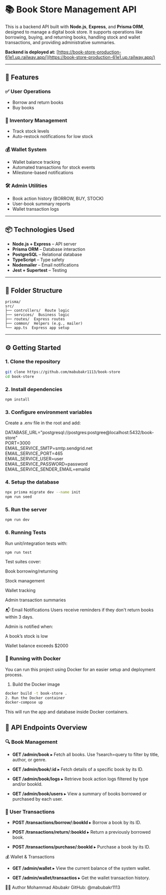 ﻿# 📚 Book Store Management API

This is a backend API built with **Node.js**, **Express**, and **Prisma ORM**, designed to manage a digital book store. It supports operations like borrowing, buying, and returning books, handling stock and wallet transactions, and providing administrative summaries.

**Backend is deployed at:** [https://book-store-production-61e1.up.railway.app/](https://book-store-production-61e1.up.railway.app/)

---

## 🚀 Features

### ✅ User Operations

- Borrow and return books
- Buy books

### 🛒 Inventory Management

- Track stock levels
- Auto-restock notifications for low stock

### 💰 Wallet System

- Wallet balance tracking
- Automated transactions for stock events
- Milestone-based notifications

### 🛠 Admin Utilities

- Book action history (BORROW, BUY, STOCK)
- User-book summary reports
- Wallet transaction logs

---

## 📦 Technologies Used

- **Node.js + Express** – API server
- **Prisma ORM** – Database interaction
- **PostgreSQL** – Relational database
- **TypeScript** – Type safety
- **Nodemailer** – Email notifications
- **Jest + Supertest** – Testing

---

## 📁 Folder Structure

```
prisma/
src/
├── controllers/  Route logic
├── services/  Business logic
├── routes/  Express routes
├── common/  Helpers (e.g., mailer)
└── app.ts  Express app setup
```

---

## ⚙️ Getting Started

### 1. Clone the repository
```bash
git clone https://github.com/mabubakr1113/book-store  
cd book-store
```

### 2. Install dependencies
```bash
npm install
```
### 3. Configure environment variables

Create a .env file in the root and add:

DATABASE_URL="postgresql://postgres:postgree@localhost:5432/book-store"  
PORT=3000  
EMAIL_SERVICE_SMTP=smtp.sendgrid.net  
EMAIL_SERVICE_PORT=465  
EMAIL_SERVICE_USER=user  
EMAIL_SERVICE_PASSWORD=password  
EMAIL_SERVICE_SENDER_EMAIL=emailid  

### 4. Setup the database
```bash
npx prisma migrate dev --name init
npm run seed
```

### 5. Run the server
```bash
npm run dev
```
### 6. Running Tests  
Run unit/integration tests with:  
```bash
npm run test
``` 
Test suites cover:

Book borrowing/returning

Stock management

Wallet tracking

Admin transaction summaries

📬 Email Notifications
Users receive reminders if they don't return books within 3 days.

Admin is notified when:

A book’s stock is low

Wallet balance exceeds $2000

### 🐳 Running with Docker

You can run this project using Docker for an easier setup and deployment process.

1. Build the Docker image
```bash
docker build -t book-store . 
2. Run the Docker container  
docker-compose up
```
This will run the app and database inside Docker containers.

## 📌 API Endpoints Overview

### 🔍 Book Management

- **GET /admin/book**
  ▸ Fetch all books. Use ?search=query to filter by title, author, or genre.

- **GET /admin/book/:id**
  ▸ Fetch details of a specific book by its ID.

- **GET /admin/book/logs**
  ▸ Retrieve book action logs filtered by type and/or bookId.

- **GET /admin/book/users**
  ▸ View a summary of books borrowed or purchased by each user.

### 👥 User Transactions

- **POST /transactions/borrow/:bookId**
  ▸ Borrow a book by its ID.

- **POST /transactions/return/:bookId**
  ▸ Return a previously borrowed book.

- **POST /transactions/purchase/:bookId**
  ▸ Purchase a book by its ID.

💰 Wallet & Transactions

- **GET /admin/wallet**
  ▸ View the current balance of the system wallet.

- **GET /admin/wallet/transactios**
  ▸ Get the wallet transaction history.

🧑‍💻 Author
Mohammad Abubakr
GitHub: @mabubakr1113
